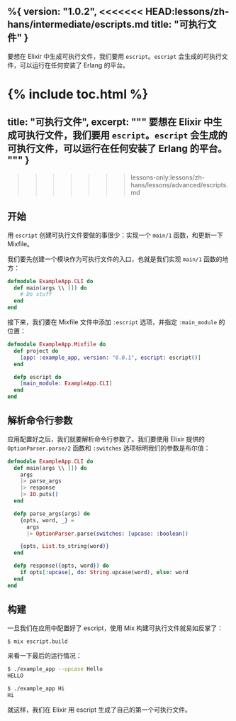 %{
  version: "1.0.2",
<<<<<<< HEAD:lessons/zh-hans/intermediate/escripts.md
  title: "可执行文件"
}
---

要想在 Elixir 中生成可执行文件，我们要用 `escript`。`escript` 会生成的可执行文件，可以运行在任何安装了 Erlang 的平台。

{% include toc.html %}
=======
  title: "可执行文件",
  excerpt: """
  要想在 Elixir 中生成可执行文件，我们要用 `escript`。`escript` 会生成的可执行文件，可以运行在任何安装了 Erlang 的平台。
  """
}
---
>>>>>>> lessons-only:lessons/zh-hans/lessons/advanced/escripts.md

## 开始

用 `escript` 创建可执行文件要做的事很少：实现一个 `main/1` 函数，和更新一下 Mixfile。  

我们要先创建一个模块作为可执行文件的入口，也就是我们实现 `main/1` 函数的地方：  

```elixir
defmodule ExampleApp.CLI do
  def main(args \\ []) do
    # Do stuff
  end
end
```

接下来，我们要在 Mixfile 文件中添加 `:escript` 选项，并指定 `:main_module` 的位置：  

```elixir
defmodule ExampleApp.Mixfile do
  def project do
    [app: :example_app, version: "0.0.1", escript: escript()]
  end

  defp escript do
    [main_module: ExampleApp.CLI]
  end
end
```

## 解析命令行参数

应用配置好之后，我们就要解析命令行参数了。我们要使用 Elixir 提供的 `OptionParser.parse/2` 函数和 `:switches` 选项标明我们的参数是布尔值：  

```elixir
defmodule ExampleApp.CLI do
  def main(args \\ []) do
    args
    |> parse_args
    |> response
    |> IO.puts()
  end

  defp parse_args(args) do
    {opts, word, _} =
      args
      |> OptionParser.parse(switches: [upcase: :boolean])

    {opts, List.to_string(word)}
  end

  defp response({opts, word}) do
    if opts[:upcase], do: String.upcase(word), else: word
  end
end
```

## 构建

一旦我们在应用中配置好了 escript，使用 Mix 构建可执行文件就易如反掌了：  

```bash
$ mix escript.build
```

来看一下最后的运行情况：  

```bash
$ ./example_app --upcase Hello
HELLO

$ ./example_app Hi
Hi
```

就这样，我们在 Elixir 用 escript 生成了自己的第一个可执行文件。  
